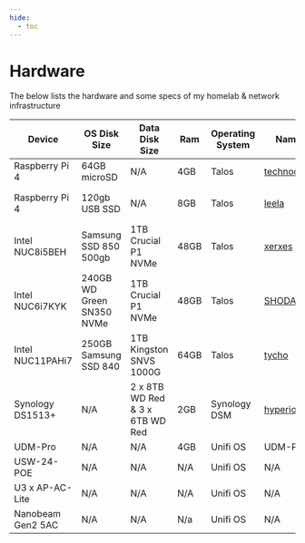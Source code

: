 ```yaml
---
hide:
  - toc
---
```

# Hardware

The below lists the hardware and some specs of my homelab & network infrastructure

| Device                    | OS Disk Size | Data Disk Size       | Ram  | Operating System | Name | Purpose |
|---------------------------|-------|-------|----------------------|------|------------------|------------------------------|
| Raspberry Pi 4 | 64GB microSD | N/A | 4GB | Talos | [technocore](https://hyperioncantos.fandom.com/wiki/TechnoCore) | Sidero Master |
| Raspberry Pi 4 | 120gb USB SSD | N/A | 8GB | Talos | [leela](https://marathongame.fandom.com/wiki/Leela) | Cluster ([Hegira](https://hyperioncantos.fandom.com/wiki/Hegira)) Master |
| Intel NUC8i5BEH | Samsung SSD 850 500gb | 1TB Crucial P1 NVMe | 48GB | Talos | [xerxes](https://shodan.fandom.com/wiki/XERXES_8933A/A) | Cluster ([Hegira](https://hyperioncantos.fandom.com/wiki/Hegira)) Worker |
| Intel NUC6i7KYK | 240GB WD Green SN350 NVMe| 1TB Crucial P1 NVMe | 48GB | Talos | [SHODAN](https://shodan.fandom.com/wiki/SHODAN) | Cluster ([Hegira](https://hyperioncantos.fandom.com/wiki/Hegira)) Worker |
| Intel NUC11PAHi7 | 250GB Samsung SSD 840 | 1TB Kingston SNVS 1000G | 64GB | Talos | [tycho](https://marathongame.fandom.com/wiki/Tycho) | Cluster ([Hegira](https://hyperioncantos.fandom.com/wiki/Hegira)) Worker |
| Synology DS1513+ | N/A | 2 x 8TB WD Red & 3 x 6TB WD Red | 2GB | Synology DSM | [hyperion](https://hyperioncantos.fandom.com/wiki/Hyperion_(planet)) | NAS |
| UDM-Pro | N/A | N/A | 4GB | Unifi OS | UDM-PRO | Router |
| USW-24-POE | N/A | N/A | N/A | Unifi OS | N/A | POE Switch |
| U3 x AP-AC-Lite | N/A | N/A | N/A | Unifi OS | N/A | Wifi AP |
| Nanobeam Gen2 5AC | N/A | N/A | N/a| Unifi OS | N/A| Wireless uplink |